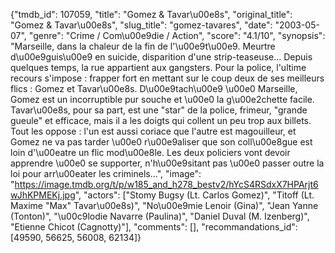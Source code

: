 {"tmdb_id": 107059, "title": "Gomez & Tavar\u00e8s", "original_title": "Gomez & Tavar\u00e8s", "slug_title": "gomez-tavares", "date": "2003-05-07", "genre": "Crime / Com\u00e9die / Action", "score": "4.1/10", "synopsis": "Marseille, dans la chaleur de la fin de l'\u00e9t\u00e9. Meurtre d\u00e9guis\u00e9 en suicide, disparition d'une strip-teaseuse... Depuis quelques temps, la rue appartient aux gangsters. Pour la police, l'ultime recours s'impose : frapper fort en mettant sur le coup deux de ses meilleurs flics : Gomez et Tavar\u00e8s. D\u00e9tach\u00e9 \u00e0 Marseille, Gomez est un incorruptible pur souche et \u00e0 la g\u00e2chette facile. Tavar\u00e8s, pour sa part, est une \"star\" de la police, frimeur, \"grande gueule\" et efficace, mais il a les doigts qui collent un peu trop aux billets. Tout les oppose : l'un est aussi coriace que l'autre est magouilleur, et Gomez ne va pas tarder \u00e0 r\u00e9aliser que son coll\u00e8gue est loin d'\u00eatre un flic mod\u00e8le. Les deux policiers vont devoir apprendre \u00e0 se supporter, n'h\u00e9sitant pas \u00e0 passer outre la loi pour arr\u00eater les criminels...", "image": "https://image.tmdb.org/t/p/w185_and_h278_bestv2/hYcS4RSdxX7HPArjt6wJhKPMEKj.jpg", "actors": ["Stomy Bugsy (Lt. Carlos Gomez)", "Titoff (Lt. Maxime \"Max\" Tavar\u00e8s)", "No\u00e9mie Lenoir (Gina)", "Jean Yanne (Tonton)", "\u00c9lodie Navarre (Paulina)", "Daniel Duval (M. Izenberg)", "Etienne Chicot (Cagnotty)"], "comments": [], "recommandations_id": [49590, 56625, 56008, 62134]}